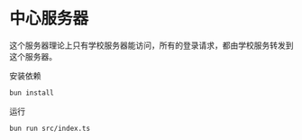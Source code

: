 # 中心服务器

这个服务器理论上只有学校服务器能访问，所有的登录请求，都由学校服务转发到这个服务器。

安装依赖

```bash
bun install
```

运行

```bash
bun run src/index.ts
```
